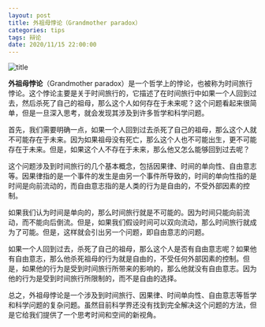 ```yaml
---
layout: post
title: 外祖母悖论（Grandmother paradox）
categories: tips 
tags: 辩论
date: 2020/11/15 22:00:00
---
```


![title](https://image.sideproject.cn/titlex/titlex_112.jpg)

**外祖母悖论**（Grandmother paradox）是一个哲学上的悖论，也被称为时间旅行悖论。这个悖论主要是关于时间旅行的，它描述了在时间旅行中如果一个人回到过去，然后杀死了自己的祖母，那么这个人如何存在于未来呢？这个问题看起来很简单，但是一旦深入思考，就会发现其涉及到许多哲学和科学问题。

首先，我们需要明确一点，如果一个人回到过去杀死了自己的祖母，那么这个人就不可能存在于未来。因为如果祖母没有死亡，那么这个人也不可能出生，更不可能存在于未来。但是，如果这个人不存在于未来，那么他又怎么能够回到过去呢？

这个问题涉及到时间旅行的几个基本概念，包括因果律、时间的单向性、自由意志等。因果律指的是一个事件的发生是由另一个事件所导致的，时间的单向性指的是时间是向前流动的，而自由意志指的是人类的行为是自由的，不受外部因素的控制。

如果我们认为时间是单向的，那么时间旅行就是不可能的。因为时间只能向前流动，而不能向后倒流。但是，如果我们假设时间可以双向流动，那么时间旅行就成为了可能。但是，这样就会引出另一个问题，即自由意志的问题。

如果一个人回到过去，杀死了自己的祖母，那么这个人是否有自由意志呢？如果他有自由意志，那么他杀死祖母的行为就是自由的，不受任何外部因素的控制。但是，如果他的行为是受到时间旅行所带来的影响的，那么他就没有自由意志。因为他的行为是受到时间旅行所限制的，而不是自由的选择。

总之，外祖母悖论是一个涉及到时间旅行、因果律、时间单向性、自由意志等哲学和科学问题的复杂问题。虽然目前科学界还没有找到完全解决这个问题的方法，但是它给我们提供了一个思考时间和空间的新视角。